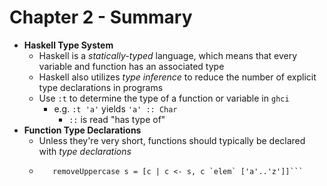 # Chapter 2 - Summary

* **Haskell Type System**
    * Haskell is a *statically-typed* language, which means that every variable and function has an associated type
    * Haskell also utilizes *type inference* to reduce the number of explicit type declarations in programs
    * Use `:t` to determine the type of a function or variable in `ghci`
        * e.g. `:t 'a'` yields `'a' :: Char`
            * `::` is read "has type of"
* **Function Type Declarations**
    * Unless they're very short, functions should typically be declared with *type declarations*
    * ```removeUppercase :: String -> String
         removeUppercase s = [c | c <- s, c `elem` ['a'..'z']]```

